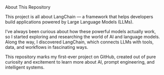 About This Repository

This project is all about LangChain — a framework that helps developers build applications powered by Large Language Models (LLMs).

I’ve always been curious about how these powerful models actually work, so I started exploring and researching the world of AI and language models. Along the way, I discovered LangChain, which connects LLMs with tools, data, and workflows in fascinating ways.

This repository marks my first-ever project on GitHub, created out of pure curiosity and excitement to learn more about AI, prompt engineering, and intelligent systems.
